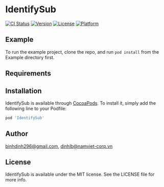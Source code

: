 # IdentifySub

[![CI Status](https://img.shields.io/travis/binhdinh296@gmail.com/IdentifySub.svg?style=flat)](https://travis-ci.org/binhdinh296@gmail.com/IdentifySub)
[![Version](https://img.shields.io/cocoapods/v/IdentifySub.svg?style=flat)](https://cocoapods.org/pods/IdentifySub)
[![License](https://img.shields.io/cocoapods/l/IdentifySub.svg?style=flat)](https://cocoapods.org/pods/IdentifySub)
[![Platform](https://img.shields.io/cocoapods/p/IdentifySub.svg?style=flat)](https://cocoapods.org/pods/IdentifySub)

## Example

To run the example project, clone the repo, and run `pod install` from the Example directory first.

## Requirements

## Installation

IdentifySub is available through [CocoaPods](https://cocoapods.org). To install
it, simply add the following line to your Podfile:

```ruby
pod 'IdentifySub'
```

## Author

binhdinh296@gmail.com, dinhlb@namviet-corp.vn

## License

IdentifySub is available under the MIT license. See the LICENSE file for more info.
